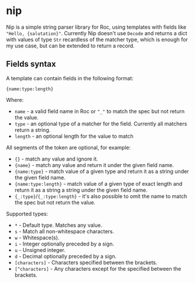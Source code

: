 # nip

Nip is a simple string parser library for Roc, using templates with fields like `"Hello, {salutation}"`.
Currently Nip doesn't use `Decode` and returns a dict with values of type `Str` recardless of the matcher type, which is enough for my use case, but can be extended to return a record.

## Fields syntax

A template can contain fields in the following format:

```
{name:type:length}
```

Where: 

- `name` - a valid field name in Roc or `"_"` to match the spec but not return the value.
- `type` - an optional type of a matcher for the field. Currently all matchers return a string.
- `length` - an optional length for the value to match

All segments of the token are optional, for example:

- `{}` - match any value and ignore it.
- `{name}` - match any value and return it under the given field name.
- `{name:type}` - match value of a given type and return it as a string under the given field name.
- `{name:type:length}` - match value of a given type of exact length and return it as a string a string under the given field name.
- `{_:type}`/`{_:type:length}` - it's also possible to omit the name to match the spec but not return the value.

Supported types:

- `*` - Default type. Matches any value.
- `s` - Match all non-whitespace characters.
- `w` - Whitespace(s).
- `i` - Integer optionally preceded by a sign.
- `u` - Unsigned integer.
- `d` - Decimal optionally preceded by a sign.
- `[characters]` - Characters specified between the brackets.
- `[^characters]` - Any characters except for the specified  between the brackets.